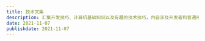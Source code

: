 ```yaml
---
title: 技术文集
description: 汇集开发技巧、计算机基础知识以及有趣的技术技巧，内容涉及开发者和普通用户，欢迎探索！
date: 2021-11-07
publishdate: 2021-11-07
---
```

